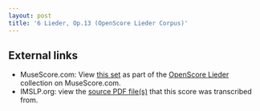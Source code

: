```yaml
---
layout: post
title: '6 Lieder, Op.13 (OpenScore Lieder Corpus)'
---
```


## External links

- MuseScore.com: View [this set] as part of the [OpenScore Lieder] collection on MuseScore.com.
- IMSLP.org: view the [source PDF file(s)][IMSLP] that this score was transcribed from.

[IMSLP]: https://imslp.org/wiki/Special:ReverseLookup/616476
[this set]: https://musescore.com/openscore-lieder-corpus/sets/5102397
[OpenScore Lieder]: https://musescore.com/openscore-lieder-corpus

